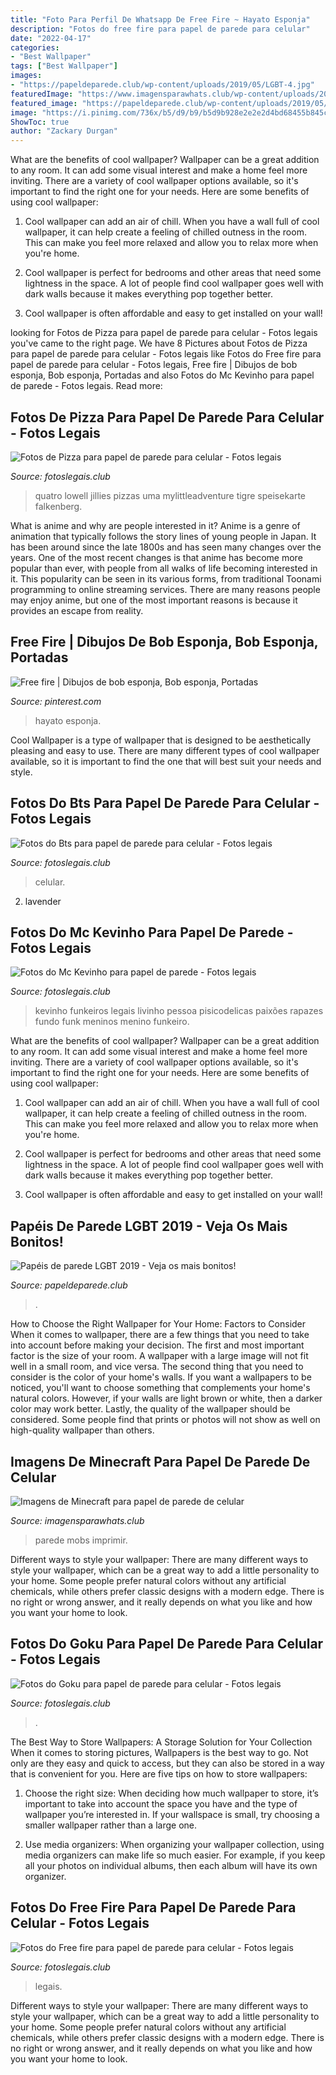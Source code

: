 ```yaml
---
title: "Foto Para Perfil De Whatsapp De Free Fire ~ Hayato Esponja"
description: "Fotos do free fire para papel de parede para celular"
date: "2022-04-17"
categories:
- "Best Wallpaper"
tags: ["Best Wallpaper"]
images:
- "https://papeldeparede.club/wp-content/uploads/2019/05/LGBT-4.jpg"
featuredImage: "https://www.imagensparawhats.club/wp-content/uploads/2019/02/Minecraft-14.jpg"
featured_image: "https://papeldeparede.club/wp-content/uploads/2019/05/LGBT-4.jpg"
image: "https://i.pinimg.com/736x/b5/d9/b9/b5d9b928e2e2e2d4bd68455b845cb66f.jpg"
ShowToc: true
author: "Zackary Durgan"
---
```



What are the benefits of cool wallpaper?
Wallpaper can be a great addition to any room. It can add some visual interest and make a home feel more inviting. There are a variety of cool wallpaper options available, so it's important to find the right one for your needs. Here are some benefits of using cool wallpaper: 
1. Cool wallpaper can add an air of chill. When you have a wall full of cool wallpaper, it can help create a feeling of chilled outness in the room. This can make you feel more relaxed and allow you to relax more when you're home. 

2. Cool wallpaper is perfect for bedrooms and other areas that need some lightness in the space. A lot of people find cool wallpaper goes well with dark walls because it makes everything pop together better. 

3. Cool wallpaper is often affordable and easy to get installed on your wall!

	

		
looking for Fotos de Pizza para papel de parede para celular - Fotos legais you've came to the right page. We have 8 Pictures about Fotos de Pizza para papel de parede para celular - Fotos legais like Fotos do Free fire para papel de parede para celular - Fotos legais, Free fire | Dibujos de bob esponja, Bob esponja, Portadas and also Fotos do Mc Kevinho para papel de parede - Fotos legais. Read more:
		
    
## Fotos De Pizza Para Papel De Parede Para Celular - Fotos Legais

<img loading=lazy src="http://fotoslegais.club/wp-content/uploads/2019/11/Fotos-da-Pizza-7.jpg" onerror="this.onerror=null;this.src='https://tse3.mm.bing.net/th?id=OIP.HsriVYJL-hzjHT_HBksxvgHaLH&amp;pid=15.1';" alt="Fotos de Pizza para papel de parede para celular - Fotos legais">

_Source: fotoslegais.club_

>quatro lowell jillies pizzas uma mylittleadventure tigre speisekarte falkenberg. 

	

What is anime and why are people interested in it?
Anime is a genre of animation that typically follows the story lines of young people in Japan. It has been around since the late 1800s and has seen many changes over the years. One of the most recent changes is that anime has become more popular than ever, with people from all walks of life becoming interested in it. This popularity can be seen in its various forms, from traditional Toonami programming to online streaming services. There are many reasons people may enjoy anime, but one of the most important reasons is because it provides an escape from reality.

    
## Free Fire | Dibujos De Bob Esponja, Bob Esponja, Portadas

<img loading=lazy src="https://i.pinimg.com/736x/b5/d9/b9/b5d9b928e2e2e2d4bd68455b845cb66f.jpg" onerror="this.onerror=null;this.src='https://tse4.mm.bing.net/th?id=OIP.mIw1eTQ4BRo2Fb8RJAkxOgHaEK&amp;pid=15.1';" alt="Free fire | Dibujos de bob esponja, Bob esponja, Portadas">

_Source: pinterest.com_

>hayato esponja. 

	

Cool Wallpaper is a type of wallpaper that is designed to be aesthetically pleasing and easy to use. There are many different types of cool wallpaper available, so it is important to find the one that will best suit your needs and style.

    
## Fotos Do Bts Para Papel De Parede Para Celular - Fotos Legais

<img loading=lazy src="https://fotoslegais.club/wp-content/uploads/2019/10/Fotos-do-Bts-6.jpg" onerror="this.onerror=null;this.src='https://tse3.mm.bing.net/th?id=OIP.AR0mAOZXfT7t7oE4YaR8rgHaNK&amp;pid=15.1';" alt="Fotos do Bts para papel de parede para celular - Fotos legais">

_Source: fotoslegais.club_

>celular. 

	

2. lavender 

    
## Fotos Do Mc Kevinho Para Papel De Parede - Fotos Legais

<img loading=lazy src="https://fotoslegais.club/wp-content/uploads/2019/11/fotos-do-mc-kevinho-7.jpg" onerror="this.onerror=null;this.src='https://tse2.mm.bing.net/th?id=OIP.mqLxwEi2Zu74zaEEhz2muQHaNK&amp;pid=15.1';" alt="Fotos do Mc Kevinho para papel de parede - Fotos legais">

_Source: fotoslegais.club_

>kevinho funkeiros legais livinho pessoa pisicodelicas paixões rapazes fundo funk meninos menino funkeiro. 

	

What are the benefits of cool wallpaper?
Wallpaper can be a great addition to any room. It can add some visual interest and make a home feel more inviting. There are a variety of cool wallpaper options available, so it's important to find the right one for your needs. Here are some benefits of using cool wallpaper: 
1. Cool wallpaper can add an air of chill. When you have a wall full of cool wallpaper, it can help create a feeling of chilled outness in the room. This can make you feel more relaxed and allow you to relax more when you're home. 

2. Cool wallpaper is perfect for bedrooms and other areas that need some lightness in the space. A lot of people find cool wallpaper goes well with dark walls because it makes everything pop together better. 

3. Cool wallpaper is often affordable and easy to get installed on your wall!

    
## Papéis De Parede LGBT 2019 - Veja Os Mais Bonitos!

<img loading=lazy src="https://papeldeparede.club/wp-content/uploads/2019/05/LGBT-4.jpg" onerror="this.onerror=null;this.src='https://tse4.mm.bing.net/th?id=OIP.3wbQH4USAUXlbBzbRmifEgHaNL&amp;pid=15.1';" alt="Papéis de parede LGBT 2019 - Veja os mais bonitos!">

_Source: papeldeparede.club_

>. 

	

How to Choose the Right Wallpaper for Your Home: Factors to Consider
When it comes to wallpaper, there are a few things that you need to take into account before making your decision. The first and most important factor is the size of your room. A wallpaper with a large image will not fit well in a small room, and vice versa. 
The second thing that you need to consider is the color of your home's walls. If you want a wallpapers to be noticed, you'll want to choose something that complements your home's natural colors. However, if your walls are light brown or white, then a darker color may work better. 
Lastly, the quality of the wallpaper should be considered. Some people find that prints or photos will not show as well on high-quality wallpaper than others.

    
## Imagens De Minecraft Para Papel De Parede De Celular

<img loading=lazy src="https://www.imagensparawhats.club/wp-content/uploads/2019/02/Minecraft-14.jpg" onerror="this.onerror=null;this.src='https://tse4.mm.bing.net/th?id=OIP.mo0ZH_WNppt4diYUSZaxxAHaLH&amp;pid=15.1';" alt="Imagens de Minecraft para papel de parede de celular">

_Source: imagensparawhats.club_

>parede mobs imprimir. 

	

Different ways to style your wallpaper:
There are many different ways to style your wallpaper, which can be a great way to add a little personality to your home. Some people prefer natural colors without any artificial chemicals, while others prefer classic designs with a modern edge. There is no right or wrong answer, and it really depends on what you like and how you want your home to look.

    
## Fotos Do Goku Para Papel De Parede Para Celular - Fotos Legais

<img loading=lazy src="https://fotoslegais.club/wp-content/uploads/2019/10/fotos-do-goku-9.jpg" onerror="this.onerror=null;this.src='https://tse1.mm.bing.net/th?id=OIP.XeRxmMwz0T8UDPKPd_FYOgHaNJ&amp;pid=15.1';" alt="Fotos do Goku para papel de parede para celular - Fotos legais">

_Source: fotoslegais.club_

>. 

	

The Best Way to Store Wallpapers: A Storage Solution for Your Collection
When it comes to storing pictures, Wallpapers is the best way to go. Not only are they easy and quick to access, but they can also be stored in a way that is convenient for you. Here are five tips on how to store wallpapers:
1) Choose the right size: When deciding how much wallpaper to store, it’s important to take into account the space you have and the type of wallpaper you’re interested in. If your wallspace is small, try choosing a smaller wallpaper rather than a large one.

2) Use media organizers: When organizing your wallpaper collection, using media organizers can make life so much easier. For example, if you keep all your photos on individual albums, then each album will have its own organizer.

    
## Fotos Do Free Fire Para Papel De Parede Para Celular - Fotos Legais

<img loading=lazy src="https://fotoslegais.club/wp-content/uploads/2019/12/fotos-do-free-fire-6.jpg" onerror="this.onerror=null;this.src='https://tse2.mm.bing.net/th?id=OIP.aZXkMmfrOFhKFzRAgFWAaAHaNK&amp;pid=15.1';" alt="Fotos do Free fire para papel de parede para celular - Fotos legais">

_Source: fotoslegais.club_

>legais. 

	

Different ways to style your wallpaper:
There are many different ways to style your wallpaper, which can be a great way to add a little personality to your home. Some people prefer natural colors without any artificial chemicals, while others prefer classic designs with a modern edge. There is no right or wrong answer, and it really depends on what you like and how you want your home to look.

